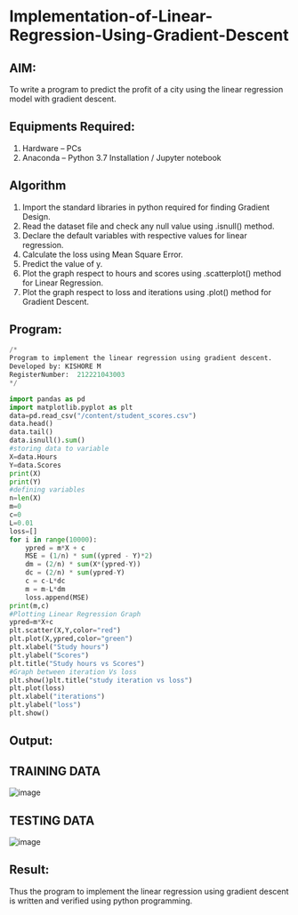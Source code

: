 # Implementation-of-Linear-Regression-Using-Gradient-Descent

## AIM:
To write a program to predict the profit of a city using the linear regression model with gradient descent.

## Equipments Required:
1. Hardware – PCs
2. Anaconda – Python 3.7 Installation / Jupyter notebook

## Algorithm
1. Import the standard libraries in python required for finding Gradient Design.
2. Read the dataset file and check any null value using .isnull() method.
3. Declare the default variables with respective values for linear regression.
4. Calculate the loss using Mean Square Error.
5. Predict the value of y.
6. Plot the graph respect to hours and scores using .scatterplot() method for Linear Regression.
7. Plot the graph respect to loss and iterations using .plot() method for Gradient Descent.

## Program:
```py
/*
Program to implement the linear regression using gradient descent.
Developed by: KISHORE M
RegisterNumber:  212221043003
*/
```
```py
import pandas as pd
import matplotlib.pyplot as plt
data=pd.read_csv("/content/student_scores.csv")
data.head()
data.tail()
data.isnull().sum()
#storing data to variable
X=data.Hours
Y=data.Scores
print(X)
print(Y)
#defining variables
n=len(X)
m=0
c=0
L=0.01
loss=[]
for i in range(10000):
    ypred = m*X + c
    MSE = (1/n) * sum((ypred - Y)*2)
    dm = (2/n) * sum(X*(ypred-Y))
    dc = (2/n) * sum(ypred-Y)
    c = c-L*dc
    m = m-L*dm
    loss.append(MSE)
print(m,c)
#Plotting Linear Regression Graph
ypred=m*X+c
plt.scatter(X,Y,color="red")
plt.plot(X,ypred,color="green")
plt.xlabel("Study hours")
plt.ylabel("Scores")
plt.title("Study hours vs Scores")
#Graph between iteration Vs loss
plt.show()plt.title("study iteration vs loss")
plt.plot(loss) 
plt.xlabel("iterations") 
plt.ylabel("loss") 
plt.show()
```

## Output:
## TRAINING DATA

![image](https://github.com/KISHORE7812883161/Implementation-of-Linear-Regression-Using-Gradient-Descent/assets/142528124/3ec3b574-97c9-463e-8820-b5a51514082c)

## TESTING DATA

![image](https://github.com/KISHORE7812883161/Implementation-of-Linear-Regression-Using-Gradient-Descent/assets/142528124/4719c4eb-92ad-4eaa-b8bd-bca7982464e4)

## Result:
Thus the program to implement the linear regression using gradient descent is written and verified using python programming.
